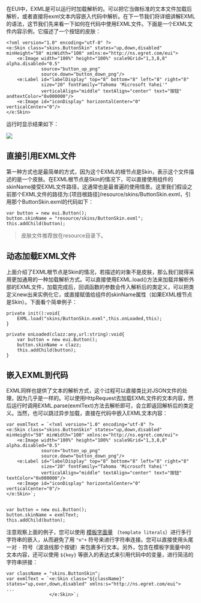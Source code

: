 在EUI中，EXML是可以运行时加载解析的。可以把它当做标准的文本文件加载后解析，或者直接将exml文本内容嵌入代码中解析。在下一节我们将详细讲解EXML的语法，这节我们先来看一下如何在代码中使用EXML文件。下面是一个EXML文件内容示例，它描述了一个按钮的皮肤：

```
<?xml version="1.0" encoding="utf-8" ?> 
<e:Skin class="skins.ButtonSkin" states="up,down,disabled" minHeight="50" minWidth="100" xmlns:e="http://ns.egret.com/eui"> 
	<e:Image width="100%" height="100%" scale9Grid="1,3,8,8" alpha.disabled="0.5"
             source="button_up_png"
             source.down="button_down_png"/> 
    <e:Label id="labelDisplay" top="8" bottom="8" left="8" right="8"
             size="20" fontFamily="Tahoma 'Microsoft Yahei'"
             verticalAlign="middle" textAlign="center" text="按钮" andtextColor="0x000000"/> 
    <e:Image id="iconDisplay" horizontalCenter="0" verticalCenter="0"/> 
</e:Skin>
```

运行时显示结果如下：

![](5604f3f0f0409.png)

## 直接引用EXML文件
第一种方式也是最简单的方式，因为这个EXML的根节点是Skin，表示这个文件描述的是一个皮肤。在EXML根节点是Skin的情况下，可以直接使用组件的skinName接受EXML文件路径，这通常也是最普遍的使用情景。这里我们假设之前那个EXML文件的路径为:[项目根路径]/resource/skins/ButtonSkin.exml，引用那个ButtonSkin.exml的代码如下：

```
var button = new eui.Button();
button.skinName = "resource/skins/ButtonSkin.exml";
this.addChild(button);
```

> 皮肤文件推荐放在resource目录下。

## 动态加载EXML文件

上面介绍了EXML根节点是Skin的情况，若描述的对象不是皮肤，那么我们就得采用更加通用的一种加载解析方式。可以直接使用EXML.load()方法来加载并解析外部的EXML文件，加载完成后，回调函数的参数会传入解析后的类定义，可以把类定义new出来实例化它，或直接赋值给组件的skinName属性（如果EXML根节点是Skin）。下面看个简单例子：

```
private init():void{
    EXML.load("skins/ButtonSkin.exml",this.onLoaded,this);
}

private onLoaded(clazz:any,url:string):void{
    var button = new eui.Button();
    button.skinName = clazz;
    this.addChild(button);
}
```

## 嵌入EXML到代码

EXML同样也提供了文本的解析方式，这个过程可以直接类比对JSON文件的处理，因为几乎是一样的。可以使用HttpRequest去加载EXML文件的文本内容，然后运行时调用EXML.parse(exmlText)方法去解析即可，会立即返回解析后的类定义。当然，也可以跳过异步加载，直接在代码中嵌入EXML文本内容：

```
var exmlText = `<?xml version="1.0" encoding="utf-8" ?> 
<e:Skin class="skins.ButtonSkin" states="up,down,disabled" minHeight="50" minWidth="100" xmlns:e="http://ns.egret.com/eui"> 
	<e:Image width="100%" height="100%" scale9Grid="1,3,8,8" alpha.disabled="0.5"
             source="button_up_png"
             source.down="button_down_png"/> 
    <e:Label id="labelDisplay" top="8" bottom="8" left="8" right="8"
             size="20" fontFamily="Tahoma 'Microsoft Yahei'"
             verticalAlign="middle" textAlign="center" text="按钮" textColor="0x000000"/> 
    <e:Image id="iconDisplay" horizontalCenter="0" verticalCenter="0"/> 
</e:Skin>`;


var button = new eui.Button();
button.skinName = exmlText;
this.addChild(button);
```
注意观察上面的例子，您可以使用
[模板字面量](https://developer.mozilla.org/zh-CN/docs/Web/JavaScript/Reference/template_strings)
（`template literals`）进行多行字符串的嵌入，从而避免了用 `"n"+` 符号来进行字符串连接。您可以直接使用头尾一对 `·` 符号（波浪线那个按键）来包裹多行文本。另外，包含在模板字面量中的文本内容，还可以使用 `${key}` 等嵌入的表达式来引用代码中的变量，进行简洁的字符串拼接：

```
var className = "skins.ButtonSkin";
var exmlText = `<e:Skin class="${className}" states="up,over,down,disabled" xmlns:s="http://ns.egret.com/eui">                ...
                </e:Skin>`;
```
